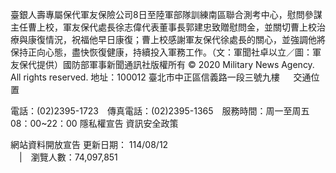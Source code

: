 臺銀人壽專屬保代軍友保險公司8日至陸軍部隊訓練南區聯合測考中心，慰問參謀主任曹上校，軍友保代處長徐志偉代表董事長郭建忠致贈慰問金，並關切曹上校治療與康復情況，祝福他早日康復；曹上校感謝軍友保代徐處長的關心，並強調他將保持正向心態，盡快恢復健康，持續投入軍務工作。（文：軍聞社卓以立／圖：軍友保代提供）國防部軍事新聞通訊社版權所有 © 2020 Military News Agency. All rights reserved.
地址：100012 臺北市中正區信義路一段三號九樓
               
              交通位置

電話：(02)2395-1723 傳真電話：(02)2395-1365 服務時間：周一至周五08：00~22：00
隱私權宣告
資訊安全政策
            
網站資料開放宣告
更新日期：
114/08/12            
             | 瀏覽人數：74,097,851